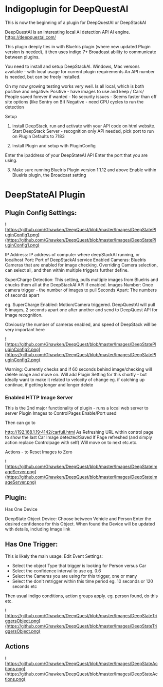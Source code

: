# Indigoplugin for DeepQuestAI

This is now the beginning of a plugin for DeepQuestAI or DeepStackAI 

DeepQuestAI is an interesting local AI detection API AI engine.
https://deepquestai.com/

This plugin deeply ties in with BlueIris plugin (where new updated Plugin version is needed), it then uses indigo 7+ Broadcast ability to communicate between plugins.

You need to install and setup DeepStackAI.
Windows, Mac versons available - with local usage for current plugin requirements
An API number is needed, but can be freely installed.

On my now growing testing works very well.
Is all local, which is both positive and negative:
Positive - have images to use and keep / Cars/ People saved forever if wanted
         - No security issues
         - Seems faster than off site options (like Sentry on BI)
Negative - need CPU cycles to run the detection

Setup

1. Install DeepStack, run and activate with your API code on html website.  
Start DeepStack Server - recognition only API needed, pick port to run on 
Plugin Defaults to 7183

2. Install Plugin and setup with PluginConfig

Enter the ipaddress of your DeepStateAI API
Enter the port that you are using.

3.  Make sure running BlueIris Plugin version 1.1.12 and above
Enable within BlueIris plugin, the Broadcast setting

# DeepStateAI Plugin

## Plugin Config Settings:

![https://github.com/Ghawken/DeepQuest/blob/master/Images/DeepStatePluginConfig1.png](https://github.com/Ghawken/DeepQuest/blob/master/Images/DeepStatePluginConfig1.png)

IP Address:  IP address of computer where deepStackAI running, or localhost
Port: Port of DeepStackAI service
Enabled Cameras:
BlueIris Cameras that are enabled for image checking.
Overriding Camera selection, can select all, and then within multiple triggers further define.

SuperCharge Detection:
This setting, pulls multiple images from BlueIris and chucks them all at the DeepStackAI API if enabled.
Images Number: Once camera trigger - the number of images to pull
Seconds Apart:  The numbers of seconds apart

eg.
SuperCharge Enabled:
Motion/Camera triggered.
DeepQuestAI will pull 5 images, 2 seconds apart one after another and send to DeepQuest API for image recognition.

Obviously the number of cameras enabled, and speed of DeepStack will be very important here

![https://github.com/Ghawken/DeepQuest/blob/master/Images/DeepStatePluginConfig2.png](https://github.com/Ghawken/DeepQuest/blob/master/Images/DeepStatePluginConfig2.png)


Warning:
Currently checks and if 60 seconds behind image/checking will delete image and move on.
Will add Plugin Setting for this shortly - but ideally want to make it related to velocity of change
eg. if catching up continue, if getting longer and longer delete


### Enabled HTTP Image Server

This is the 2nd major functionality of plugin - runs a local web server to server Plugin Images to ControlPages
Enable/Port used

Then can go to

http://192.168.1.19:4142/carfull.html
As Refreshing URL within control page to show the last Car Image detected/Saved
If Page refreshed (and simply action replace Controlpage with self) Will move on to next etc.etc.

Actions - to Reset Images to Zero

![https://github.com/Ghawken/DeepQuest/blob/master/Images/DeepStateImageServer.png](https://github.com/Ghawken/DeepQuest/blob/master/Images/DeepStateImageServer.png)




## Plugin:
Has One Device

DeepState Object Device:
Choose between Vehicle and Person
Enter the desired confidence for this Object.
When found the Device will be updated with details, including Image link

## Has One Trigger:

This is likely the main usage:
Edit Event Settings:
- Select the object Type that trigger is looking for Person versus Car
- Select the confidence interval to use eg. 0.6
- Select the Cameras you are using for this trigger, one or many
- Select the don't retrigger within this time period eg. 10 seconds or 120 seconds etc

Then usual indigo conditions, action groups apply.
eg.
person found, do this etc.

![https://github.com/Ghawken/DeepQuest/blob/master/Images/DeepStateTriggersObject.png](https://github.com/Ghawken/DeepQuest/blob/master/Images/DeepStateTriggersObject.png)



## Actions

![https://github.com/Ghawken/DeepQuest/blob/master/Images/DeepStateActions.png](https://github.com/Ghawken/DeepQuest/blob/master/Images/DeepStateActions.png)

